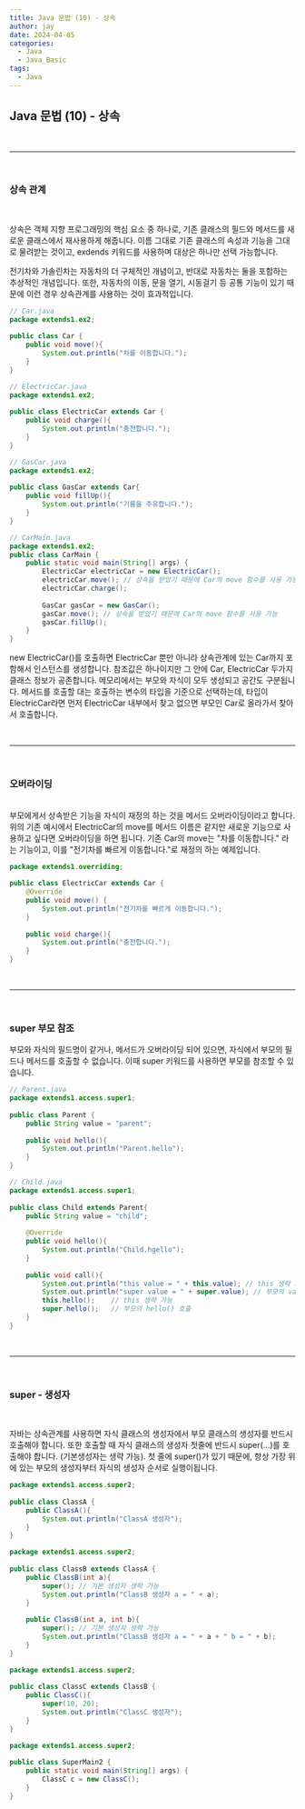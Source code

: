 ```yaml
---
title: Java 문법 (10) - 상속
author: jay
date: 2024-04-05
categories:
  - Java
  - Java_Basic
tags:
  - Java
---
```

## **Java 문법 (10) - 상속**


<br />
 
---

<br/>


### **상속 관계** 
<br/>

상속은 객체 지향 프로그래밍의 핵심 요소 중 하나로, 기존 클래스의 필드와 메서드를 새로운 클래스에서 재사용하게 해줍니다. 이름 그대로 기존 클래스의 속성과 기능을 그대로 물려받는 것이고, exdends 키워드를 사용하며 대상은 하나만 선택 가능합니다.

전기차와 가솔린차는 자동차의 더 구체적인 개념이고, 반대로 자동차는 둘을 포함하는 추상적인 개념입니다. 또한, 자동차의 이동, 문을 열기, 시동걸기 등 공통 기능이 있기 때문에 이런 경우 상속관계를 사용하는 것이 효과적입니다.

```java
// Car.java
package extends1.ex2;  
  
public class Car {  
    public void move(){  
        System.out.println("차를 이동합니다.");  
    }  
}

// ElectricCar.java
package extends1.ex2;  
  
public class ElectricCar extends Car {  
    public void charge(){  
        System.out.println("충전합니다.");  
    }  
}

// GasCar.java
package extends1.ex2;  
  
public class GasCar extends Car{  
    public void fillUp(){  
        System.out.println("기름을 주유합니다.");  
    }  
}

// CarMain.java
package extends1.ex2;  
public class CarMain {  
    public static void main(String[] args) {  
        ElectricCar electricCar = new ElectricCar();  
        electricCar.move(); // 상속을 받았기 때문에 Car의 move 함수를 사용 가능  
        electricCar.charge();  
  
        GasCar gasCar = new GasCar();  
        gasCar.move(); // 상속을 받았기 때문에 Car의 move 함수를 사용 가능  
        gasCar.fillUp();  
    }  
}
```


new ElectricCar()를 호출하면 ElectricCar 뿐만 아니라 상속관계에 있는 Car까지 포함해서 인스턴스를 생성합니다. 참조값은 하나이지만 그 안에 Car, ElectricCar 두가지 클래스 정보가 공존합니다. 메모리에서는 부모와 자식이 모두 생성되고 공간도 구분됩니다. 
메서드를 호출할 대는 호출하는 변수의 타입을 기준으로 선택하는데, 타입이 ElectricCar라면 먼저 ElectricCar 내부에서 찾고 없으면 부모인 Car로 올라가서 찾아서 호출합니다.



<br />
 
---

<br/>

### **오버라이딩**
<br/>
부모에게서 상속받은 기능을 자식이 재정의 하는 것을 메서드 오버라이딩이라고 합니다. 
위의 기존 예시에서 ElectricCar의 move를 메서드 이름은 같지만 새로운 기능으로 사용하고 싶다면 오버라이딩을 하면 됩니다. 기존 Car의 move는 "차를 이동합니다." 라는 기능이고, 이를 "전기차를 빠르게 이동합니다."로 재정의 하는 예제입니다.

```java
package extends1.overriding;  
  
public class ElectricCar extends Car {  
    @Override  
    public void move() {  
        System.out.println("전기차를 빠르게 이동합니다.");  
    }  
  
    public void charge(){  
        System.out.println("충전합니다.");  
    }  
}
```




<br />
 
---

<br/>

### **super 부모 참조**

부모와 자식의 필드명이 같거나, 메서드가 오버라이딩 되어 있으면, 자식에서 부모의 필드나 메서드를 호출할 수 없습니다. 이때 super 키워드를 사용하면 부모를 참조할 수 있습니다.


```java
// Parent.java
package extends1.access.super1;  
  
public class Parent {  
    public String value = "parent";  
  
    public void hello(){  
        System.out.println("Parent.hello");  
    }  
}

// Child.java
package extends1.access.super1;  
  
public class Child extends Parent{  
    public String value = "child";  
  
    @Override  
    public void hello(){  
        System.out.println("Child.hgello");  
    }  
  
    public void call(){  
        System.out.println("this value = " + this.value); // this 생략 가능  
        System.out.println("super value = " + super.value); // 부모의 value  
        this.hello();    // this 생략 가능
        super.hello();   // 부모의 hello() 호출
    }  
}
```



<br />
 
---

<br/>

### **super - 생성자**
<br/>

자바는 상속관계를 사용하면 자식 클래스의 생성자에서 부모 클래스의 생성자를 반드시 호출해야 합니다. 또한 호출할 때 자식 클래스의 생성자 첫줄에 반드시 super(...)를 호출해야 합니다. (기본생성자는 생략 가능). 첫 줄에 super()가 있기 때문에, 항상 가장 위에 있는 부모의 생성자부터 자식의 생성자 순서로 실행이됩니다.


```java
package extends1.access.super2;  
  
public class ClassA {  
    public ClassA(){  
        System.out.println("ClassA 생성자");  
    }  
}

package extends1.access.super2;  
  
public class ClassB extends ClassA {  
    public ClassB(int a){  
        super(); // 기본 생성자 생략 가능  
        System.out.println("ClassB 생성자 a = " + a);  
    }  
  
    public ClassB(int a, int b){  
        super(); // 기본 생성자 생략 가능  
        System.out.println("ClassB 생성자 a = " + a + " b = " + b);  
    }  
}

package extends1.access.super2;  
  
public class ClassC extends ClassB {  
    public ClassC(){  
        super(10, 20);  
        System.out.println("ClassC 생성자");  
    }  
}

package extends1.access.super2;  
  
public class SuperMain2 {  
    public static void main(String[] args) {  
        ClassC c = new ClassC();  
    }  
}
```
